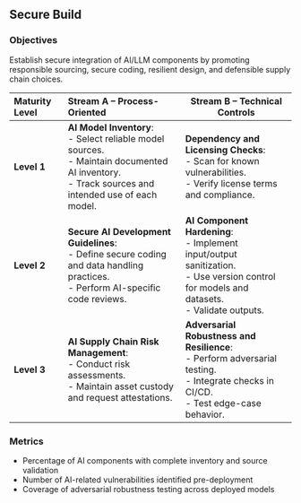 ## Secure Build

### Objectives
Establish secure integration of AI/LLM components by promoting responsible sourcing, secure coding, resilient design, and defensible supply chain choices.

| **Maturity Level** | **Stream A – Process-Oriented**                                                                                                                          | **Stream B – Technical Controls**                                                                                                              |
|:-------------------|:---------------------------------------------------------------------------------------------------------------------------------------------------------|------------------------------------------------------------------------------------------------------------------------------------------------|
| **Level 1**        | **AI Model Inventory**: <br>- Select reliable model sources. <br>- Maintain documented AI inventory. <br>- Track sources and intended use of each model. | **Dependency and Licensing Checks**:<br>- Scan for known vulnerabilities.<br>- Verify license terms and compliance.                            |
| **Level 2**        | **Secure AI Development Guidelines**: <br>- Define secure coding and data handling practices. <br>- Perform AI-specific code reviews.                    | **AI Component Hardening**:<br>- Implement input/output sanitization.<br>- Use version control for models and datasets.<br>- Validate outputs. |
| **Level 3**        | **AI Supply Chain Risk Management**:<br>- Conduct risk assessments. <br>- Maintain asset custody and request attestations.                               | **Adversarial Robustness and Resilience**:<br>- Perform adversarial testing.<br>- Integrate checks in CI/CD.<br>- Test edge-case behavior.     |

### Metrics
* Percentage of AI components with complete inventory and source validation
* Number of AI-related vulnerabilities identified pre-deployment
* Coverage of adversarial robustness testing across deployed models
